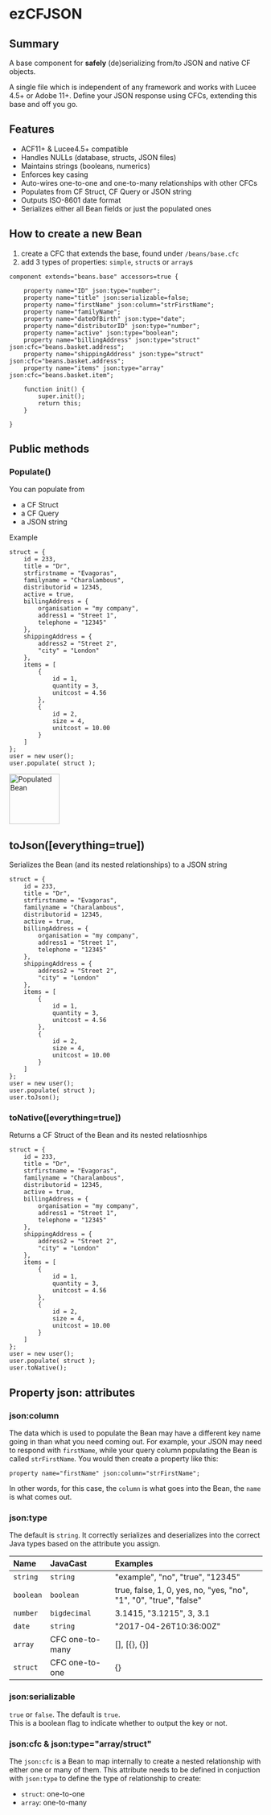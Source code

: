 # ezCFJSON

## Summary
A base component for **safely** (de)serializing from/to JSON and native CF objects.

A single file which is independent of any framework and works with Lucee 4.5+ or Adobe 11+. Define your JSON response using CFCs, extending this base and off you go.

## Features
* ACF11+ & Lucee4.5+ compatible
* Handles NULLs (database, structs, JSON files)
* Maintains strings (booleans, numerics)
* Enforces key casing
* Auto-wires one-to-one and one-to-many relationships with other CFCs
* Populates from CF Struct, CF Query or JSON string
* Outputs ISO-8601 date format
* Serializes either all Bean fields or just the populated ones

## How to create a new Bean
1. create a CFC that extends the base, found under `/beans/base.cfc`
1. add 3 types of properties: `simple`, `struct`s or `array`s
```
component extends="beans.base" accessors=true {

	property name="ID" json:type="number";
	property name="title" json:serializable=false;
	property name="firstName" json:column="strFirstName";
	property name="familyName";
	property name="dateOfBirth" json:type="date";
	property name="distributorID" json:type="number";
	property name="active" json:type="boolean";
	property name="billingAddress" json:type="struct" json:cfc="beans.basket.address";
	property name="shippingAddress" json:type="struct" json:cfc="beans.basket.address";
	property name="items" json:type="array" json:cfc="beans.basket.item";

	function init() {
		super.init();
		return this;
	}

}
```

## Public methods

### Populate()
You can populate from
* a CF Struct
* a CF Query
* a JSON string

Example
```
struct = {
	id = 233,
	title = "Dr",
	strfirstname = "Evagoras",
	familyname = "Charalambous",
	distributorid = 12345,
	active = true,
	billingAddress = {
		organisation = "my company",
		address1 = "Street 1",
		telephone = "12345"
	},
	shippingAddress = {
		address2 = "Street 2",
		"city" = "London"
	},
	items = [
		{
			id = 1,
			quantity = 3,
			unitcost = 4.56
		},
		{
			id = 2,
			size = 4,
			unitcost = 10.00
		}
	]
};
user = new user();
user.populate( struct );
```
<img src="https://github.com/evagoras/ezCFJSON/blob/master/populated_bean.png" alt="Populated Bean" width="100">

## toJson([everything=true])
Serializes the Bean (and its nested relationships) to a JSON string
```
struct = {
	id = 233,
	title = "Dr",
	strfirstname = "Evagoras",
	familyname = "Charalambous",
	distributorid = 12345,
	active = true,
	billingAddress = {
		organisation = "my company",
		address1 = "Street 1",
		telephone = "12345"
	},
	shippingAddress = {
		address2 = "Street 2",
		"city" = "London"
	},
	items = [
		{
			id = 1,
			quantity = 3,
			unitcost = 4.56
		},
		{
			id = 2,
			size = 4,
			unitcost = 10.00
		}
	]
};
user = new user();
user.populate( struct );
user.toJson();
```

### toNative([everything=true])
Returns a CF Struct of the Bean and its nested relatiosnhips
```
struct = {
	id = 233,
	title = "Dr",
	strfirstname = "Evagoras",
	familyname = "Charalambous",
	distributorid = 12345,
	active = true,
	billingAddress = {
		organisation = "my company",
		address1 = "Street 1",
		telephone = "12345"
	},
	shippingAddress = {
		address2 = "Street 2",
		"city" = "London"
	},
	items = [
		{
			id = 1,
			quantity = 3,
			unitcost = 4.56
		},
		{
			id = 2,
			size = 4,
			unitcost = 10.00
		}
	]
};
user = new user();
user.populate( struct );
user.toNative();
```

## Property json: attributes

### json:column
The data which is used to populate the Bean may have a different key name going in than what you need coming out. For example, your JSON may need to respond with `firstName`, while your query column populating the Bean is called `strFirstName`. You would then create a property like this:
```
property name="firstName" json:column="strFirstName";
```
In other words, for this case, the `column` is what goes into the Bean, the `name` is what comes out.

### json:type
The default is `string`. It correctly serializes and deserializes into the correct Java types based on the attribute you assign.

Name | JavaCast | Examples
:--- | :--- | :--- 
`string` | `string ` | "example", "no", "true", "12345"
`boolean` | `boolean` | true, false, 1, 0, yes, no, "yes, "no", "1", "0", "true", "false"
`number` | `bigdecimal` | 3.1415, "3.1215", 3, 3.1
`date` | `string` | "2017-04-26T10:36:00Z"
`array` | CFC one-to-many | [], [{}, {}]
`struct` | CFC one-to-one | {}


### json:serializable
`true` or `false`. The default is `true`.<br>
This is a boolean flag to indicate whether to output the key or not.

### json:cfc & json:type="array/struct"
The `json:cfc` is a Bean to map internally to create a nested relationship with either one or many of them. This attribute needs to be defined in conjuction with `json:type` to define the type of relationship to create:
* `struct`: one-to-one
* `array`: one-to-many
